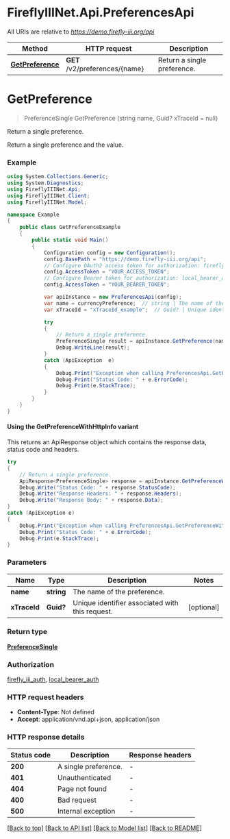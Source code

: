 # FireflyIIINet.Api.PreferencesApi

All URIs are relative to *https://demo.firefly-iii.org/api*

| Method | HTTP request | Description |
|--------|--------------|-------------|
| [**GetPreference**](PreferencesApi.md#getpreference) | **GET** /v2/preferences/{name} | Return a single preference. |

<a id="getpreference"></a>
# **GetPreference**
> PreferenceSingle GetPreference (string name, Guid? xTraceId = null)

Return a single preference.

Return a single preference and the value.

### Example
```csharp
using System.Collections.Generic;
using System.Diagnostics;
using FireflyIIINet.Api;
using FireflyIIINet.Client;
using FireflyIIINet.Model;

namespace Example
{
    public class GetPreferenceExample
    {
        public static void Main()
        {
            Configuration config = new Configuration();
            config.BasePath = "https://demo.firefly-iii.org/api";
            // Configure OAuth2 access token for authorization: firefly_iii_auth
            config.AccessToken = "YOUR_ACCESS_TOKEN";
            // Configure Bearer token for authorization: local_bearer_auth
            config.AccessToken = "YOUR_BEARER_TOKEN";

            var apiInstance = new PreferencesApi(config);
            var name = currencyPreference;  // string | The name of the preference.
            var xTraceId = "xTraceId_example";  // Guid? | Unique identifier associated with this request. (optional) 

            try
            {
                // Return a single preference.
                PreferenceSingle result = apiInstance.GetPreference(name, xTraceId);
                Debug.WriteLine(result);
            }
            catch (ApiException  e)
            {
                Debug.Print("Exception when calling PreferencesApi.GetPreference: " + e.Message);
                Debug.Print("Status Code: " + e.ErrorCode);
                Debug.Print(e.StackTrace);
            }
        }
    }
}
```

#### Using the GetPreferenceWithHttpInfo variant
This returns an ApiResponse object which contains the response data, status code and headers.

```csharp
try
{
    // Return a single preference.
    ApiResponse<PreferenceSingle> response = apiInstance.GetPreferenceWithHttpInfo(name, xTraceId);
    Debug.Write("Status Code: " + response.StatusCode);
    Debug.Write("Response Headers: " + response.Headers);
    Debug.Write("Response Body: " + response.Data);
}
catch (ApiException e)
{
    Debug.Print("Exception when calling PreferencesApi.GetPreferenceWithHttpInfo: " + e.Message);
    Debug.Print("Status Code: " + e.ErrorCode);
    Debug.Print(e.StackTrace);
}
```

### Parameters

| Name | Type | Description | Notes |
|------|------|-------------|-------|
| **name** | **string** | The name of the preference. |  |
| **xTraceId** | **Guid?** | Unique identifier associated with this request. | [optional]  |

### Return type

[**PreferenceSingle**](PreferenceSingle.md)

### Authorization

[firefly_iii_auth](../README.md#firefly_iii_auth), [local_bearer_auth](../README.md#local_bearer_auth)

### HTTP request headers

 - **Content-Type**: Not defined
 - **Accept**: application/vnd.api+json, application/json


### HTTP response details
| Status code | Description | Response headers |
|-------------|-------------|------------------|
| **200** | A single preference. |  -  |
| **401** | Unauthenticated |  -  |
| **404** | Page not found |  -  |
| **400** | Bad request |  -  |
| **500** | Internal exception |  -  |

[[Back to top]](#) [[Back to API list]](../README.md#documentation-for-api-endpoints) [[Back to Model list]](../README.md#documentation-for-models) [[Back to README]](../README.md)

